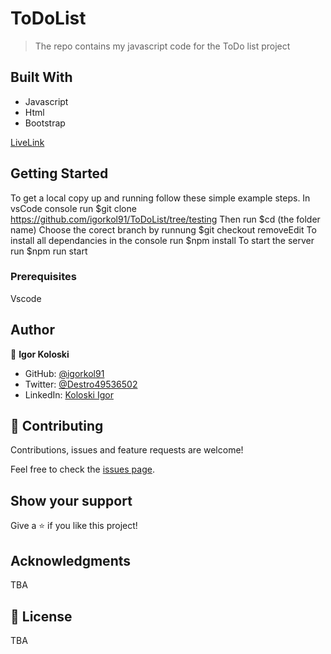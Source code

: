 # ToDoList

> The repo contains my javascript code for the ToDo list project

## Built With

- Javascript
- Html
- Bootstrap

[LiveLink](https://igorkol91.github.io/ToDoList/)


## Getting Started

To get a local copy up and running follow these simple example steps.
In vsCode console run $git clone https://github.com/igorkol91/ToDoList/tree/testing
Then run $cd (the folder name)
Choose the corect branch by runnung $git checkout removeEdit
To install all dependancies in the console run $npm install
To start the server run $npm run start

### Prerequisites

Vscode


## Author

👤 **Igor Koloski**

- GitHub: [@igorkol91](https://github.com/igorkol91)
- Twitter: [@Destro49536502](https://twitter.com/Destro49536502)
- LinkedIn: [Koloski Igor](https://www.linkedin.com/in/igor-koloski-a754aa208/)

## 🤝 Contributing

Contributions, issues and feature requests are welcome!

Feel free to check the [issues page](https://github.com/igorkol91/ToDoList/issues).

## Show your support

Give a ⭐️ if you like this project!

## Acknowledgments

TBA

## 📝 License

TBA
